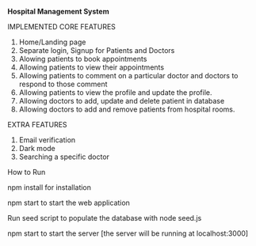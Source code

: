 **Hospital Management System**

IMPLEMENTED CORE FEATURES
1. Home/Landing page
2. Separate login, Signup for Patients and Doctors   
3. Alowing patients to book appointments
4. Allowing patients to view their appointments
5. Allowing patients to comment on a particular doctor and doctors to respond to those comment
6. Allowing patients to view the profile and update the profile.
7. Allowing doctors to add, update and delete patient in database
8. Allowing doctors to add and remove patients from hospital rooms.
	
EXTRA FEATURES

1. Email verification
2. Dark mode
3. Searching a specific doctor
 
How to Run

 npm install for installation

 npm start to start the web application

 Run seed script to populate the database with node seed.js

 npm start to start the server [the server will be running at localhost:3000]
